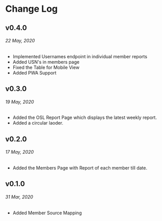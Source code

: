 # Change Log

## v0.4.0

###### _22 May, 2020_

- Implemented Usernames endpoint in individual member reports
- Added USN's in members page
- Fixed the Table for Mobile View
- Added PWA Support

## v0.3.0

###### _19 May, 2020_

- Added the OSL Report Page which displays the latest weekly report.
- Added a circular laoder.

## v0.2.0

###### _17 May, 2020_

- Added the Members Page with Report of each member till date.

## v0.1.0

###### _31 Mar, 2020_

- Added Member Source Mapping
